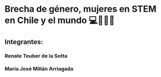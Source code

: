 # Brecha de género, mujeres en STEM en Chile y el mundo 💻🔭📐💜

## Integrantes:
### Renate Teuber de la Sotta
### María José Millán Arriagada